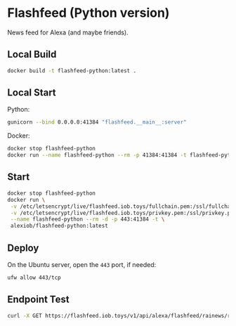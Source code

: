 # Flashfeed (Python version)

News feed for Alexa (and maybe friends).

## Local Build

```sh
docker build -t flashfeed-python:latest .
```

## Local Start

Python:

```sh
gunicorn --bind 0.0.0.0:41384 "flashfeed.__main__:server"
```

Docker:

```sh
docker stop flashfeed-python
docker run --name flashfeed-python --rm -p 41384:41384 -t flashfeed-python:latest
```

## Start

```sh
docker stop flashfeed-python
docker run \
 -v /etc/letsencrypt/live/flashfeed.iob.toys/fullchain.pem:/ssl/fullchain.pem \
 -v /etc/letsencrypt/live/flashfeed.iob.toys/privkey.pem:/ssl/privkey.pem\
 --name flashfeed-python --rm -d -p 443:41384 -t \
 alexiob/flashfeed-python:latest
```

## Deploy

On the Ubuntu server, open the `443` port, if needed:

```sh
ufw allow 443/tcp
```

## Endpoint Test

```sh
curl -X GET https://flashfeed.iob.toys/v1/api/alexa/flashfeed/rainews/rainews/it/fvg/gr
```

